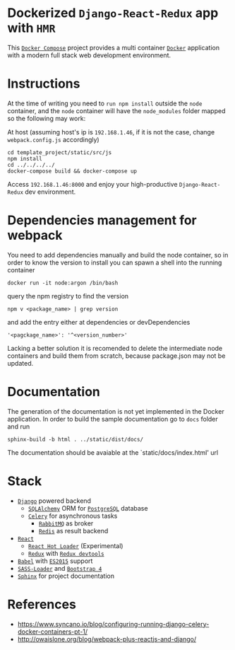 Dockerized `Django-React-Redux` app with `HMR`
==============================================
This [`Docker Compose`] project provides a multi container [`Docker`] application with a modern full stack web development environment.

Instructions
============
At the time of writing you need to `run npm install` outside the `node` container, and the `node` container will have the `node_modules` folder mapped so the following may work:

At host (assuming host's ip is `192.168.1.46`, if it is not the case, change `webpack.config.js` accordingly)

```
cd template_project/static/src/js
npm install
cd ../../../../
docker-compose build && docker-compose up
```

Access `192.168.1.46:8000` and enjoy your high-productive `Django-React-Redux` dev environment.


Dependencies management for webpack
===================================
You need to add dependencies manually and build the node container, so in order to know the version to install you can spawn a shell into the running container

```
docker run -it node:argon /bin/bash
```

query the npm registry to find the version

```
npm v <package_name> | grep version
```

and add the entry either at dependencies or devDependencies

```
'<pagckage_name>': '^<version_number>'
```

Lacking a better solution it is recomended to delete the intermediate node containers and build them from scratch, because package.json may not be updated.

Documentation
=============
The generation of the documentation is not yet implemented in the Docker application. In order to build the sample documentation go to `docs` folder and run

```
sphinx-build -b html . ../static/dist/docs/
```

The documentation should be avaiable at the `static/docs/index.html' url

Stack
========

* [`Django`] powered backend
  * [`SQLAlchemy`] ORM for [`PostgreSQL`] database
  * [`Celery`] for asynchronous tasks
    * [`RabbitMQ`] as broker
    * [`Redis`] as result backend
* [`React`]
  * [`React Hot Loader`] (Experimental)
  * [`Redux`] with [`Redux devtools`]
* [`Babel`] with [`ES2015`] support
* [`SASS-Loader`] and [`Bootstrap 4`]
* [`Sphinx`] for project documentation


References
==========
* https://www.syncano.io/blog/configuring-running-django-celery-docker-containers-pt-1/
* http://owaislone.org/blog/webpack-plus-reactjs-and-django/


[`Babel`]: https://babeljs.io/
[`Bootstrap 4`]: https://v4-alpha.getbootstrap.com/
[`Celery`]: http://www.celeryproject.com
[`Django`]: https://www.djangoproject.com/
[`Docker Compose`]: https://docs.docker.com/compose/
[`Docker`]: https://docs.docker.com/
[`ES2015`]: https://babeljs.io/learn-es2015/
[`PostgreSQL`]: https://www.postgresql.org/
[`RabbitMQ`]: https://www.rabbitmq.com/
[`React Hot Loader`]: https://github.com/gaearon/react-hot-loader
[`React`]: https://facebook.github.io/react/
[`Redis`]: https://redis.io/
[`Redux devtools`]: https://github.com/gaearon/redux-devtools
[`Redux`]: http://redux.js.org/
[`SASS-Loader`]: https://github.com/jtangelder/sass-loader
[`SQLAlchemy`]: http://www.sqlalchemy.org/
[`Sphinx`]: http://www.sphinx-doc.org/en/1.5.1/
